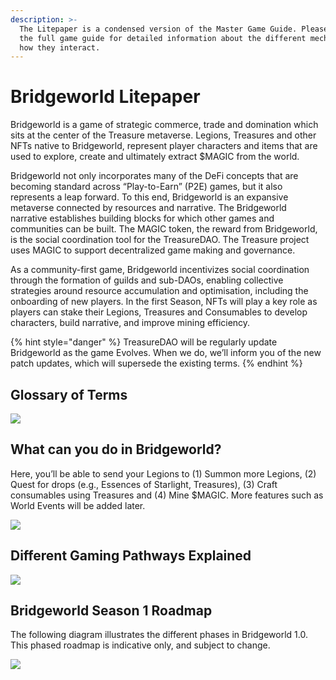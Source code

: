 ```yaml
---
description: >-
  The Litepaper is a condensed version of the Master Game Guide. Please consult
  the full game guide for detailed information about the different mechanics and
  how they interact.
---
```


# Bridgeworld Litepaper

Bridgeworld is a game of strategic commerce, trade and domination which sits at the center of the Treasure metaverse. Legions, Treasures and other NFTs native to Bridgeworld, represent player characters and items that are used to explore, create and ultimately extract $MAGIC from the world.&#x20;

Bridgeworld not only incorporates many of the DeFi concepts that are becoming standard across “Play-to-Earn” (P2E) games, but it also represents a leap forward. To this end, Bridgeworld is an expansive metaverse connected by resources and narrative. The Bridgeworld narrative establishes building blocks for which other games and communities can be built. The MAGIC token, the reward from Bridgeworld, is the social coordination tool for the TreasureDAO. The Treasure project uses MAGIC to support decentralized game making and governance.&#x20;

As a community-first game, Bridgeworld incentivizes social coordination through the formation of guilds and sub-DAOs, enabling collective strategies around resource accumulation and optimisation, including the onboarding of new players. In the first Season, NFTs will play a key role as players can stake their Legions, Treasures and Consumables to develop characters, build narrative, and improve mining efficiency.

{% hint style="danger" %}
TreasureDAO will be regularly update Bridgeworld as the game Evolves. When we do, we’ll inform you of the new patch updates, which will supersede the existing terms.
{% endhint %}

## Glossary of Terms

![](../../.gitbook/assets/Screenshot\_14.jpg)

## What can you do in Bridgeworld?

Here, you’ll be able to send your Legions to (1) Summon more Legions, (2) Quest for drops (e.g., Essences of Starlight, Treasures), (3) Craft consumables using Treasures and (4) Mine $MAGIC. More features such as World Events will be added later.

![](../../.gitbook/assets/Screenshot\_4.jpg)

## Different Gaming Pathways Explained

![](../../.gitbook/assets/Screenshot\_13.jpg)

## Bridgeworld Season 1 Roadmap

The following diagram illustrates the different phases in Bridgeworld 1.0. This phased roadmap is indicative only, and subject to change.

![](../../.gitbook/assets/Screenshot\_12.jpg)
